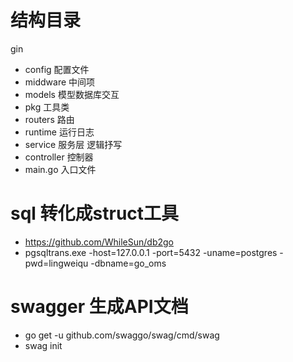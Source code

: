 # 结构目录
gin
- config 配置文件
- middware 中间项
- models 模型数据库交互
- pkg 工具类
- routers 路由
- runtime 运行日志
- service 服务层 逻辑抒写
- controller 控制器
- main.go 入口文件

# sql 转化成struct工具
- https://github.com/WhileSun/db2go
- pgsqltrans.exe -host=127.0.0.1 -port=5432 -uname=postgres -pwd=lingweiqu -dbname=go_oms

# swagger  生成API文档
- go get -u github.com/swaggo/swag/cmd/swag
- swag init

